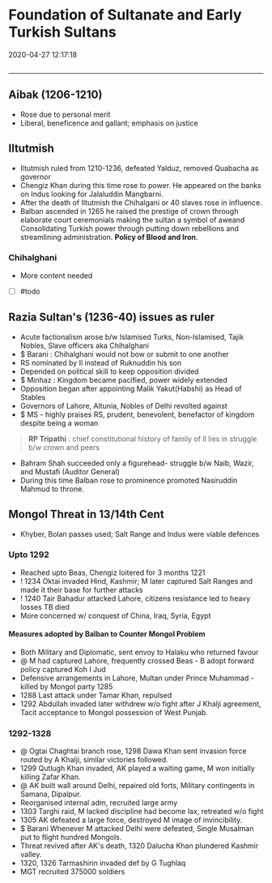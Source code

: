 # Foundation of Sultanate and Early Turkish Sultans
2020-04-27 12:17:18
            
```toc
```
---

##   Aibak (1206-1210)
-   Rose due to personal merit
-   Liberal, beneficence and gallant; emphasis on justice
 

## Iltutmish
-   Iltutmish ruled from 1210-1236, defeated Yalduz, removed Quabacha as governor
-   Chengiz Khan during this time rose to power. He appeared on the banks on Indus looking for Jalaluddin Mangbarni.
-   After the death of Iltutmish the Chihalgani or 40 slaves rose in influence.
-   Balban ascended in 1265 he raised the prestige of crown through elaborate court ceremonials making the sultan a symbol of aweand Consolidating Turkish power through putting down rebellions and streamlining administration. **Policy of Blood and Iron**.

###  Chihalghani
-   More content needed
- [ ]   #todo

 
##  Razia Sultan's (1236-40) issues as ruler
-   Acute factionalism arose b/w Islamised Turks, Non-Islamised, Tajik Nobles, Slave officers aka Chihalghani
- $   Barani : Chihalghani would not bow or submit to one another
-   RS nominated by Il instead of Ruknuddin his son
-   Depended on political skill to keep opposition divided
- $ Minhaz : Kingdom became pacified, power widely extended
-   Opposition began after appointing Malik Yakut(Habshi) as Head of Stables
-   Governors of Lahore, Altunia, Nobles of Delhi revolted against
- $  MS - highly praises RS, prudent, benevolent, benefactor of kingdom despite being a woman

>  **RP Tripathi** : chief constitutional history of family of Il lies in struggle b/w crown and peers
-   Bahram Shah succeeded only a figurehead- struggle b/w Naib, Wazir, and Mustafi (Auditor General)
-   During this time Balban rose to prominence promoted Nasiruddin Mahmud to throne.
 

## Mongol Threat in 13/14th Cent
-   Khyber, Bolan passes used; Salt Range and Indus were viable defences

### Upto 1292
-   Reached upto Beas, Chengiz loitered for 3 months 1221
- !  1234 Oktai invaded Hind, Kashmir; M later captured Salt Ranges and made it their base for further attacks
- ! 1240 Tair Bahadur attacked Lahore, citizens resistance led to heavy losses TB died
-   More concerned w/ conquest of China, Iraq, Syria, Egypt

####    Measures adopted by Balban to Counter Mongol Problem
-   Both Military and Diplomatic, sent envoy to Halaku who returned favour
- @  M had captured Lahore, frequently crossed Beas - B adopt forward policy captured Koh I Jud
-   Defensive arrangements in Lahore, Multan under Prince Muhammad - killed by Mongol party 1285
-   1288 Last attack under Tamar Khan, repulsed
-   1292  Abdullah invaded later withdrew w/o fight after J Khalji agreement, Tacit acceptance to Mongol possession of West Punjab.

###  1292-1328
- @  Ogtai Chaghtai branch rose, 1298 Dawa Khan sent invasion force routed by A Khalji, similar victories followed.
-   1299 Qutlugh Khan invaded, AK played a waiting game, M won initially killing Zafar Khan.
- @ AK built wall around Delhi, repaired old forts, Military contingents in Samana, Dipalpur.
-   Reorganised internal adm, recruited large army
-   1303  Targhi raid, M lacked discipline had become lax, retreated w/o fight
-   1305 AK defeated a large force, destroyed M image of invincibility.
- $  Barani  Whenever M attacked Delhi were defeated, Single Musalman put to flight hundred Mongols.
-   Threat revived after AK's death, 1320 Dalucha Khan plundered Kashmir valley.
-   1320, 1326 Tarmashirin invaded def by G Tughlaq
-   MGT recruited 375000 soldiers
 



 






